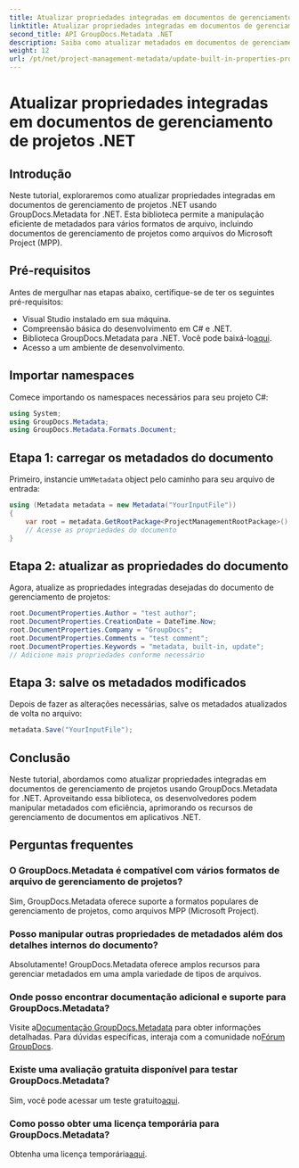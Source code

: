 ```yaml
---
title: Atualizar propriedades integradas em documentos de gerenciamento de projetos .NET
linktitle: Atualizar propriedades integradas em documentos de gerenciamento de projetos .NET
second_title: API GroupDocs.Metadata .NET
description: Saiba como atualizar metadados em documentos de gerenciamento de projetos .NET com GroupDocs.Metadata for .NET. Aprimore o gerenciamento de documentos com eficiência.
weight: 12
url: /pt/net/project-management-metadata/update-built-in-properties-project-management-documents/
---
```


# Atualizar propriedades integradas em documentos de gerenciamento de projetos .NET

## Introdução
Neste tutorial, exploraremos como atualizar propriedades integradas em documentos de gerenciamento de projetos .NET usando GroupDocs.Metadata for .NET. Esta biblioteca permite a manipulação eficiente de metadados para vários formatos de arquivo, incluindo documentos de gerenciamento de projetos como arquivos do Microsoft Project (MPP).
## Pré-requisitos
Antes de mergulhar nas etapas abaixo, certifique-se de ter os seguintes pré-requisitos:
- Visual Studio instalado em sua máquina.
- Compreensão básica do desenvolvimento em C# e .NET.
-  Biblioteca GroupDocs.Metadata para .NET. Você pode baixá-lo[aqui](https://releases.groupdocs.com/metadata/net/).
- Acesso a um ambiente de desenvolvimento.

## Importar namespaces
Comece importando os namespaces necessários para seu projeto C#:
```csharp
using System;
using GroupDocs.Metadata;
using GroupDocs.Metadata.Formats.Document;
```
## Etapa 1: carregar os metadados do documento
 Primeiro, instancie um`Metadata` object pelo caminho para seu arquivo de entrada:
```csharp
using (Metadata metadata = new Metadata("YourInputFile"))
{
    var root = metadata.GetRootPackage<ProjectManagementRootPackage>();
    // Acesse as propriedades do documento
}
```
## Etapa 2: atualizar as propriedades do documento
Agora, atualize as propriedades integradas desejadas do documento de gerenciamento de projetos:
```csharp
root.DocumentProperties.Author = "test author";
root.DocumentProperties.CreationDate = DateTime.Now;
root.DocumentProperties.Company = "GroupDocs";
root.DocumentProperties.Comments = "test comment";
root.DocumentProperties.Keywords = "metadata, built-in, update";
// Adicione mais propriedades conforme necessário
```
## Etapa 3: salve os metadados modificados
Depois de fazer as alterações necessárias, salve os metadados atualizados de volta no arquivo:
```csharp
metadata.Save("YourInputFile");
```

## Conclusão
Neste tutorial, abordamos como atualizar propriedades integradas em documentos de gerenciamento de projetos usando GroupDocs.Metadata for .NET. Aproveitando essa biblioteca, os desenvolvedores podem manipular metadados com eficiência, aprimorando os recursos de gerenciamento de documentos em aplicativos .NET.

## Perguntas frequentes
### O GroupDocs.Metadata é compatível com vários formatos de arquivo de gerenciamento de projetos?
Sim, GroupDocs.Metadata oferece suporte a formatos populares de gerenciamento de projetos, como arquivos MPP (Microsoft Project).
### Posso manipular outras propriedades de metadados além dos detalhes internos do documento?
Absolutamente! GroupDocs.Metadata oferece amplos recursos para gerenciar metadados em uma ampla variedade de tipos de arquivos.
### Onde posso encontrar documentação adicional e suporte para GroupDocs.Metadata?
 Visite a[Documentação GroupDocs.Metadata](https://tutorials.groupdocs.com/metadata/net/) para obter informações detalhadas. Para dúvidas específicas, interaja com a comunidade no[Fórum GroupDocs](https://forum.groupdocs.com/c/metadata/14).
### Existe uma avaliação gratuita disponível para testar GroupDocs.Metadata?
 Sim, você pode acessar um teste gratuito[aqui](https://releases.groupdocs.com/).
### Como posso obter uma licença temporária para GroupDocs.Metadata?
 Obtenha uma licença temporária[aqui](https://purchase.groupdocs.com/temporary-license/).